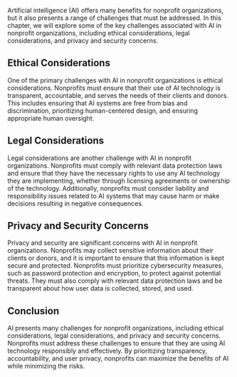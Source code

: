 
Artificial intelligence (AI) offers many benefits for nonprofit organizations, but it also presents a range of challenges that must be addressed. In this chapter, we will explore some of the key challenges associated with AI in nonprofit organizations, including ethical considerations, legal considerations, and privacy and security concerns.

Ethical Considerations
----------------------

One of the primary challenges with AI in nonprofit organizations is ethical considerations. Nonprofits must ensure that their use of AI technology is transparent, accountable, and serves the needs of their clients and donors. This includes ensuring that AI systems are free from bias and discrimination, prioritizing human-centered design, and ensuring appropriate human oversight.

Legal Considerations
--------------------

Legal considerations are another challenge with AI in nonprofit organizations. Nonprofits must comply with relevant data protection laws and ensure that they have the necessary rights to use any AI technology they are implementing, whether through licensing agreements or ownership of the technology. Additionally, nonprofits must consider liability and responsibility issues related to AI systems that may cause harm or make decisions resulting in negative consequences.

Privacy and Security Concerns
-----------------------------

Privacy and security are significant concerns with AI in nonprofit organizations. Nonprofits may collect sensitive information about their clients or donors, and it is important to ensure that this information is kept secure and protected. Nonprofits must prioritize cybersecurity measures, such as password protection and encryption, to protect against potential threats. They must also comply with relevant data protection laws and be transparent about how user data is collected, stored, and used.

Conclusion
----------

AI presents many challenges for nonprofit organizations, including ethical considerations, legal considerations, and privacy and security concerns. Nonprofits must address these challenges to ensure that they are using AI technology responsibly and effectively. By prioritizing transparency, accountability, and user privacy, nonprofits can maximize the benefits of AI while minimizing the risks.
